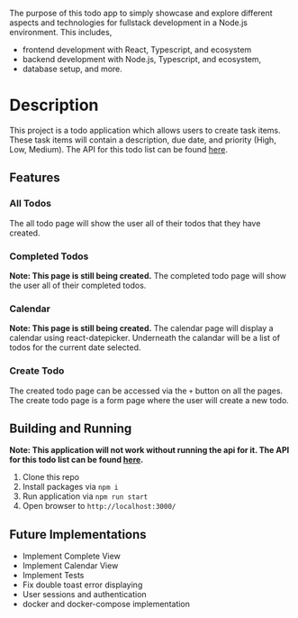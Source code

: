 The purpose of this todo app to simply showcase and explore different aspects and technologies for fullstack development in a Node.js environment. This includes,
- frontend development with React, Typescript, and ecosystem
- backend development with Node.js, Typescript, and ecosystem,
- database setup, and more.

# Description

This project is a todo application which allows users to create task items. These task items will contain a description, due date, and priority (High, Low, Medium). The API for this todo list can be found [here](https://github.com/brandiwerner/todo-api).

## Features

### All Todos

The all todo page will show the user all of their todos that they have created.

### Completed Todos

**Note: This page is still being created.**
The completed todo page will show the user all of their completed todos.

### Calendar

**Note: This page is still being created.**
The calendar page will display a calendar using react-datepicker. Underneath the calandar will be a list of todos for the current date selected.

### Create Todo

The created todo page can be accessed via the `+` button on all the pages. The create todo page is a form page where the user will create a new todo.

## Building and Running

**Note: This application will not work without running the api for it. The API for this todo list can be found [here](https://github.com/brandiwerner/todo-api).**
1. Clone this repo
2. Install packages via `npm i`
3. Run application via `npm run start`
4. Open browser to `http://localhost:3000/`

## Future Implementations

* Implement Complete View
* Implement Calendar View
* Implement Tests
* Fix double toast error displaying
* User sessions and authentication
* docker and docker-compose implementation